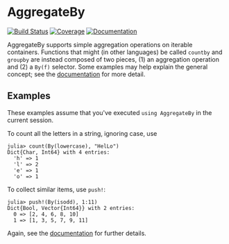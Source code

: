 # AggregateBy

[![Build Status](https://github.com/timholy/AggregateBy.jl/actions/workflows/CI.yml/badge.svg?branch=main)](https://github.com/timholy/AggregateBy.jl/actions/workflows/CI.yml?query=branch%3Amain)
[![Coverage](https://codecov.io/gh/timholy/AggregateBy.jl/branch/main/graph/badge.svg)](https://codecov.io/gh/timholy/AggregateBy.jl)
[![Documentation](https://img.shields.io/badge/docs-dev-blue.svg)](https://timholy.github.io/AggregateBy.jl/dev)

AggregateBy supports simple aggregation operations on iterable containers. Functions that might (in other languages) be called `countby` and `groupby` are instead composed of two pieces, (1) an aggregation operation and (2) a `By(f)` selector. Some examples may help explain the general concept; see the [documentation](https://timholy.github.io/AggregateBy.jl/dev) for more detail.

## Examples

These examples assume that you've executed `using AggregateBy` in the current session.

To count all the letters in a string, ignoring case, use

```jldoctest
julia> count(By(lowercase), "HelLo")
Dict{Char, Int64} with 4 entries:
  'h' => 1
  'l' => 2
  'e' => 1
  'o' => 1
```

To collect similar items, use `push!`:

```jldoctest
julia> push!(By(isodd), 1:11)
Dict{Bool, Vector{Int64}} with 2 entries:
  0 => [2, 4, 6, 8, 10]
  1 => [1, 3, 5, 7, 9, 11]
```

Again, see the [documentation](https://timholy.github.io/AggregateBy.jl/dev) for further details.
